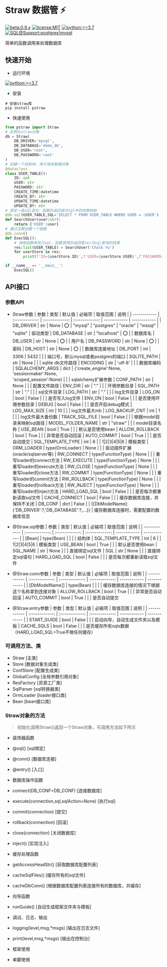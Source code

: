 # Straw 数据管 :zap:
[![beta:0.9.x](https://img.shields.io/badge/Beta-0.9.x-yellow)](https://pypi.org/project/pstraw/) [![license:MIT](https://img.shields.io/badge/License-MIT-green)](https://github.com/pskelecton/straw/blob/master/pstraw/LICENSE) [![python:>=3.7](https://img.shields.io/badge/Python-%3E%3D%203.7-blue)](https://www.python.org/downloads/) [![SQL@Support:postgres|mysql](https://img.shields.io/badge/SQL%40Support-postgres%20%7C%20mysql-lightgrey)](https://github.com/pskelecton/straw) 

简单的函数调用来处理数据库

## 快速开始

- 运行环境

[![python:>=3.7](https://img.shields.io/badge/Python-%3E%3D%203.7-blue)](https://www.python.org/downloads/)

- 安装
```shell
# 安装straw库
pip install pstraw
```

- 快速使用
```python
from pstraw import Straw
# 实例化straw对象
db = Straw(
    DB_DRIVER='mysql',
    DB_DATABASE='demo_db',
    DB_USER='root',
    DB_PASSWORD='root'
)
# 创建一个结构体，用于保存数据对象
@dataclass
class USER_TABLE():
    ID: int
    USER: str
    PASSWORD: str
    CREATE_TIME:datetime
    CREATE_BY: str
    UPDATE_TIME:datetime
    UPDATE_BY: str
# 绑定一条sql语句，函数的返回值为sql中的参数映射
@db.sql(USER_TABLE,SQL='SELECT * FROM USER_TABLE WHERE USER = :USER')
def SearchUser(user:str):
    return {'USER':user}
# 通过注解创建一个链接
@db.conn()
def ExecSQL():
    # 调用函数来执行sql，函数调用的返回值res为sql查询的结果
    res:list(USER_TABLE) = SearchUser('Chalk Yu')
    for userStore in res:
        print(f'ID={userStore.ID}',f'USER={userStore.USER}',f'PASSWORD={userStore.PASSWORD}')

if __name__ == '__main__':
    ExecSQL()

```

## API接口

### 参数API
- Straw参数
| 参数 | 类型 | 默认值 | 必输项 | 取值范围 | 说明 |
| ------------ | :------------: | :------------: | :------------: | ------------ | ------------ |
| DB_DRIVER | str | None | :o: | "mysql" \| "postgres" \| "oracle" \| "mssql" \| "sqlite" | 驱动类型
| DB_DATABASE | str | "localhost" | :o: |  | 数据库名
| DB_USER | str | None | :o: | | 用户名
| DB_PASSWORD | str | None | :o: | | 密码
| DB_HOST | str | None | :o: | | 数据库连接地址
| DB_PORT | int | 3306 \| 5432 | | | 端口号，默认mysql或者postgres的端口
| SQLITE_PATH | str | None |  |  | sqlite db文件路径
| ENCODING | str | 'utf-8' |  |  | 数据库编码
| SQLALCHEMY_ARGS | dict | {'create_engine':None,<br/>'sessionmaker':None,<br/>'scoped_session':None} |  |  | sqlalchemy扩展参数
| CONF_PATH | str | None |  |  | 配置文件路径
| ENV_DIR | str | "." |  |  | 环境参数目录
| SQL_PATH | str | "." |  |  | sql文件目录
| LOG_PATH | str | "." |  |  | log文件目录
| LOG_ON | bool | False |  |  | 是否写入log文件
| ENV_ON | bool | False |  |  | 是否使用环境参数目录
| DEBUG | bool | False |  |  | 是否开启debug模式
| LOG_MAX_SIZE | int | 10 |  |  | log文件最大mb
| LOG_BACKUP_CNT | int | 1 |  |  | log文件最大备份数
| TRACK_SQL_FILE | bool | False |  |  | 根据model目录来映射sql路径
| MODEL_FOLDER_NAME | str | "straw" |  |  | model目录名称
| USE_BEAN | bool | True |  |  | 默认是否使用bean
| ALLOW_ROLLBACK | bool | True |  |  | 异常是否自动回滚
| AUTO_COMMIT | bool | True |  |  | 是否自动提交
| SQL_TEMPLATE_TYPE | int | 6 |  | 1\|2\|3\|4\|5\|6 | 模板类型
| ORM_LOADER | type(OrmLoader) | None |  |  | 驱动插件扩展(oracle/sqlserver等)
| RW_CONNECT | type(FunctionType) | None |  |  | 重写loader的connect方法
| RW_EXECUTE | type(FunctionType) | None |  |  | 重写loader的execute方法
| RW_CLOSE | type(FunctionType) | None |  |  | 重写loader的close方法
| RW_COMMIT | type(FunctionType) | None |  |  | 重写loader的commit方法
| RW_ROLLBACK | type(FunctionType) | None |  |  | 重写loader的rollback方法
| RW_INJECT | type(FunctionType) | None |  |  | 重写loader的inject方法
| HARD_LOAD_SQL | bool | False |  |  | 是否每次都重新读取sql文件
| CACHE_CONNECT | bool | False |  |  | 缓存数据库连接，并保持不关闭
| DB_CONF | dict | False |  | {[DbModelName]:{'DB_DRIVER':?,'DB_DATABASE':?,...}} | 缓存数据库连接时，需要配置的数据库信息

- @Straw.sql参数
| 参数 | 类型 | 默认值 | 必输项 | 取值范围 | 说明 |
| ------------ | :------------: | :------------: | :------------: | ------------ | ------------ |
| [Bean] | type(Bean) |  |  |  | 结构体
| SQL_TEMPLATE_TYPE | int | 6 |  | 1\|2\|3\|4\|5\|6 | 模板类型
| USE_BEAN | bool | True |  |  | 默认是否使用bean
| SQL_NAME | str | None |  |  | 直接绑定sql文件
| SQL | str | None |  |  | 直接绑定sql语句
| HARD_LOAD_SQL | bool | False |  |  | 是否每次都重新读取sql文件

- @Straw.conn参数
| 参数 | 类型 | 默认值 | 必输项 | 取值范围 | 说明 |
| ------------ | :------------: | :------------: | :------------: | ------------ | ------------ |
| [DbModelName]] | type(Bean) |  |  |  | 缓存数据库连接的情况下根据这个名称拿到连接对象
| ALLOW_ROLLBACK | bool | True |  |  | 异常是否自动回滚
| AUTO_COMMIT | bool | True |  |  | 是否自动提交

- @Straw.entry参数
| 参数 | 类型 | 默认值 | 必输项 | 取值范围 | 说明 |
| ------------ | :------------: | :------------: | :------------: | ------------ | ------------ |
| START_GUIDE | bool | False |  |  | 启动向导，自动生成文件夹以及模板
| CACHE_SQLS | bool | False |  |  | 是否缓存所有sqls数据（HARD_LOAD_SQL=True不做任何缓存）

### 可调用方法、类
  - Straw [主类]
  - Store [数据对象生成类]
  - ConfStore [配置生成类]
  - GlobalConfig [全局参数引用对象]
  - ResFactory [资源工厂类]
  - SqlParser [sql转换器类]
  - OrmLoader [loader接口类]
  - Bean [bean接口类]

### Straw对象的方法
> 初始化调用Straw()返回一个Straw对象，可调用方法如下所示
 - 装饰器函数
  - @sql() [sql绑定]
  - @conn() [数据库连接]
  - @entry() [入口]
 - 数据库操作函数
  - connect(DB_CONF=DB_CONF) [连接数据库]
  - execute(connection,sql,sqlAction=None) [执行sql]
  - commit(connection) [提交]
  - rollback(connection) [回滚]
  - close(connection) [关闭数据库]
  - inject() [实现注入]
 - 缓存处理函数
  - getAccessHeadStr() [获取数据库配置列表]
  - cacheSqlFiles() [缓存所有的sql文件]
  - cacheDbConn() [根据数据库配置列表连接所有的数据库，并缓存]
 - 向导函数
  - runGuide() [自动生成框架文件夹与模板]
 - 调试、日志、输出
  - logging(level,msg,*msgs) [输出在日志文件]
  - print(level,msg,*msgs) [输出在控制台]
 
- 框架使用


- 单脚使用
